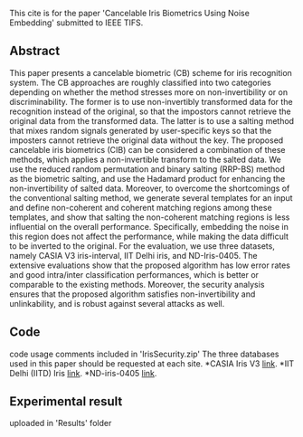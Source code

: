 This cite is for the paper 'Cancelable Iris Biometrics Using Noise Embedding' submitted to IEEE TIFS.

## Abstract

This paper presents a cancelable biometric (CB) scheme for iris 
recognition system. 
The CB approaches are roughly classified into two categories
depending on whether
the method stresses more on non-invertibility or on discriminability.
The former is to use non-invertibly transformed data for the
recognition instead of the original, so that the impostors cannot
retrieve the original data from the transformed data. The latter 
is to use a salting method that mixes random signals generated 
by user-specific keys so that the imposters cannot retrieve the original 
data without the key.
The proposed cancelable iris biometrics (CIB) can be considered
a combination of these methods, which applies 
a non-invertible transform to the salted data.
We use the reduced random permutation and binary salting (RRP-BS) 
method as the biometric salting, and use the Hadamard product 
for enhancing the non-invertibility of salted data.
Moreover, to overcome the shortcomings of the conventional salting method, we 
generate several templates for an input and define non-coherent and coherent matching
regions among these templates, and show that salting the non-coherent matching regions is less
influential on the overall performance.
Specifically, embedding the noise in this region does not affect 
the performance, while making the data difficult to be inverted to the 
original. For the evaluation, we use three datasets,
namely CASIA V3 iris-interval, IIT Delhi iris, and ND-Iris-0405. 
The extensive evaluations show that the proposed algorithm has low error 
rates and good intra/inter classification performances,
which is better or comparable to the existing methods.
Moreover, the security analysis ensures that the proposed 
algorithm satisfies non-invertibility and unlinkability, and is robust against 
several attacks as well.

## Code

code usage comments included in 'IrisSecurity.zip'
The three databases used in this paper should be requested at each site.
*CASIA Iris V3 [link](http://biometrics.idealtest.org/findTotalDbByMode.do?mode=Iris).
*IIT Delhi (IITD) Iris [link](http://www4.comp.polyu.edu.hk/~csajaykr/IITD/Database_Iris.htm).
*ND-iris-0405 [link](https://sites.google.com/a/nd.edu/public-cvrl/data-sets).


## Experimental result

uploaded in 'Results' folder
